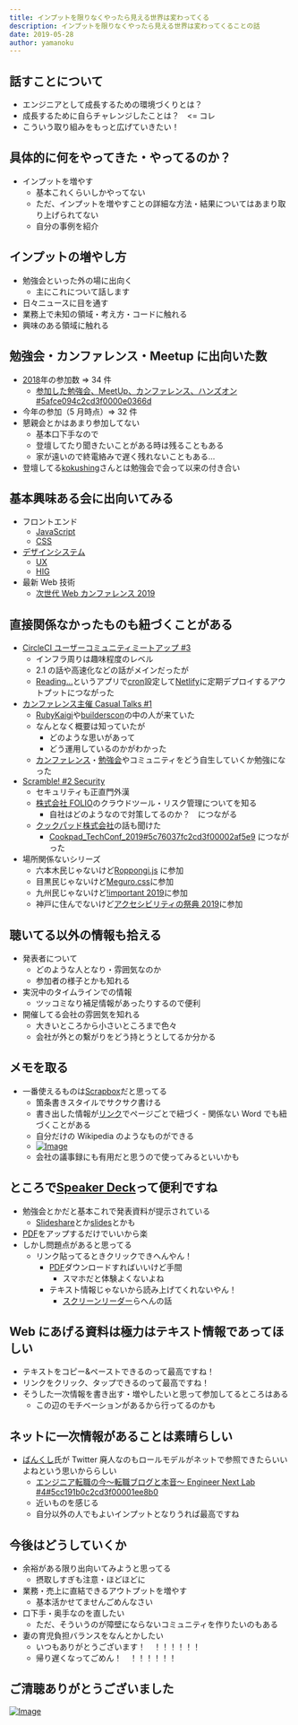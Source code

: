 ```yaml
---
title: インプットを限りなくやったら見える世界は変わってくる
description: インプットを限りなくやったら見える世界は変わってくることの話
date: 2019-05-28
author: yamanoku
---
```


## 話すことについて

- エンジニアとして成長するための環境づくりとは？
- 成長するために自らチャレンジしたことは？　<= コレ
- こういう取り組みをもっと広げていきたい！

## 具体的に何をやってきた・やってるのか？

- インプットを増やす
  - 基本これくらいしかやってない
  - ただ、インプットを増やすことの詳細な方法・結果についてはあまり取り上げられてない
  - 自分の事例を紹介

## インプットの増やし方

- 勉強会といった外の場に出向く
  - 主にこれについて話します
- 日々ニュースに目を通す
- 業務上で未知の領域・考え方・コードに触れる
- 興味のある領域に触れる

## 勉強会・カンファレンス・Meetup に出向いた数

- [2018](https://scrapbox.io/yamanoku/2018)年の参加数 => 34 件
  - [参加した勉強会、MeetUp、カンファレンス、ハンズオン#5afce094c2cd3f0000e0366d](https://scrapbox.io/yamanoku/%E5%8F%82%E5%8A%A0%E3%81%97%E3%81%9F%E5%8B%89%E5%BC%B7%E4%BC%9A%E3%80%81MeetUp%E3%80%81%E3%82%AB%E3%83%B3%E3%83%95%E3%82%A1%E3%83%AC%E3%83%B3%E3%82%B9%E3%80%81%E3%83%8F%E3%83%B3%E3%82%BA%E3%82%AA%E3%83%B3#5afce094c2cd3f0000e0366d)
- 今年の参加（5 月時点）=> 32 件
- 懇親会とかはあまり参加してない
  - 基本口下手なので
  - 登壇してたり聞きたいことがある時は残ることもある
  - 家が遠いので終電絡みで遅く残れないこともある…
- 登壇してる[kokushing](https://scrapbox.io/yamanoku/kokushing)さんとは勉強会で会って以来の付き合い

## 基本興味ある会に出向いてみる

- フロントエンド
  - [JavaScript](https://scrapbox.io/yamanoku/JavaScript)
  - [CSS](https://scrapbox.io/yamanoku/CSS)
- [デザインシステム](https://scrapbox.io/yamanoku/%E3%83%87%E3%82%B6%E3%82%A4%E3%83%B3%E3%82%B7%E3%82%B9%E3%83%86%E3%83%A0)
  - [UX](https://scrapbox.io/yamanoku/UX)
  - [HIG](https://scrapbox.io/yamanoku/HIG)
- 最新 Web 技術
  - [次世代 Web カンファレンス 2019](https://scrapbox.io/yamanoku/%E6%AC%A1%E4%B8%96%E4%BB%A3_Web_%E3%82%AB%E3%83%B3%E3%83%95%E3%82%A1%E3%83%AC%E3%83%B3%E3%82%B9_2019)

## 直接関係なかったものも紐づくことがある

- [CircleCI ユーザーコミュニティミートアップ #3](https://scrapbox.io/yamanoku/CircleCI_%E3%83%A6%E3%83%BC%E3%82%B6%E3%83%BC%E3%82%B3%E3%83%9F%E3%83%A5%E3%83%8B%E3%83%86%E3%82%A3%E3%83%9F%E3%83%BC%E3%83%88%E3%82%A2%E3%83%83%E3%83%97_%233)
  - インフラ周りは趣味程度のレベル
  - 2.1 の話や高速化などの話がメインだったが
  - [Reading…](https://scrapbox.io/yamanoku/Reading%E2%80%A6)というアプリで[cron](https://scrapbox.io/yamanoku/cron)設定して[Netlify](https://scrapbox.io/yamanoku/Netlify)に定期デプロイするアウトプットにつながった
- [カンファレンス主催 Casual Talks #1](https://scrapbox.io/yamanoku/%E3%82%AB%E3%83%B3%E3%83%95%E3%82%A1%E3%83%AC%E3%83%B3%E3%82%B9%E4%B8%BB%E5%82%AC_Casual_Talks_%231)
  - [RubyKaigi](https://scrapbox.io/yamanoku/RubyKaigi)や[builderscon](https://scrapbox.io/yamanoku/builderscon)の中の人が来ていた
  - なんとなく概要は知っていたが
    - どのような思いがあって
    - どう運用しているのかがわかった
  - [カンファレンス](https://scrapbox.io/yamanoku/%E3%82%AB%E3%83%B3%E3%83%95%E3%82%A1%E3%83%AC%E3%83%B3%E3%82%B9)・[勉強会](https://scrapbox.io/yamanoku/%E5%8B%89%E5%BC%B7%E4%BC%9A)やコミュニティをどう自生していくか勉強になった
- [Scramble! #2 Security](https://scrapbox.io/yamanoku/Scramble!_%232_Security)
  - セキュリティも正直門外漢
  - [株式会社 FOLIO](https://scrapbox.io/yamanoku/%E6%A0%AA%E5%BC%8F%E4%BC%9A%E7%A4%BEFOLIO)のクラウドツール・リスク管理についてを知る
    - 自社はどのようなので対策してるのか？　につながる
  - [クックパッド株式会社](https://scrapbox.io/yamanoku/%E3%82%AF%E3%83%83%E3%82%AF%E3%83%91%E3%83%83%E3%83%89%E6%A0%AA%E5%BC%8F%E4%BC%9A%E7%A4%BE)の話も聞けた
    - [Cookpad_TechConf_2019#5c76037fc2cd3f00002af5e9](https://scrapbox.io/yamanoku/Cookpad_TechConf_2019#5c76037fc2cd3f00002af5e9) につながった
- 場所関係ないシリーズ
  - 六本木民じゃないけど[Roppongi.js](https://scrapbox.io/yamanoku/Roppongi.js) に参加
  - 目黒民じゃないけど[Meguro.css](https://scrapbox.io/yamanoku/Meguro.css)に参加
  - 九州民じゃないけど[!important 2019](https://scrapbox.io/yamanoku/!important_2019)に参加
  - 神戸に住んでないけど[アクセシビリティの祭典 2019](https://scrapbox.io/yamanoku/%E3%82%A2%E3%82%AF%E3%82%BB%E3%82%B7%E3%83%93%E3%83%AA%E3%83%86%E3%82%A3%E3%81%AE%E7%A5%AD%E5%85%B8_2019)に参加

## 聴いてる以外の情報も拾える

- 発表者について
  - どのような人となり・雰囲気なのか
  - 参加者の様子とかも知れる
- 実況中のタイムラインでの情報
  - ツッコミなり補足情報があったりするので便利
- 開催してる会社の雰囲気を知れる
  - 大きいところから小さいところまで色々
  - 会社が外との繫がりをどう持とうとしてるか分かる

## メモを取る

- 一番使えるものは[Scrapbox](https://scrapbox.io/yamanoku/Scrapbox)だと思ってる
  - 箇条書きスタイルでサクサク書ける
  - 書き出した情報が[リンク](https://scrapbox.io/yamanoku/%E3%83%AA%E3%83%B3%E3%82%AF)でページごとで紐づく - 関係ない Word でも紐づくことがある
  - 自分だけの Wikipedia のようなものができる
  - [![Image](https://gyazo.com/81f2910a9761d7bfb48197c7919e4f03/thumb/1000)](https://gyazo.com/81f2910a9761d7bfb48197c7919e4f03)
  - 会社の議事録にも有用だと思うので使ってみるといいかも

## ところで[Speaker Deck](https://scrapbox.io/yamanoku/Speaker_Deck)って便利ですね

- 勉強会とかだと基本これで発表資料が提示されている
  - [Slideshare](https://scrapbox.io/yamanoku/Slideshare)とか[slides](https://scrapbox.io/yamanoku/slides)とかも
- [PDF](https://scrapbox.io/yamanoku/PDF)をアップするだけでいいから楽
- しかし問題点があると思ってる
  - リンク貼ってるときクリックできへんやん！
    - [PDF](https://scrapbox.io/yamanoku/PDF)ダウンロードすればいいけど手間
      - スマホだと体験よくないよね
    - テキスト情報じゃないから読み上げてくれないやん！
      - [スクリーンリーダー](https://scrapbox.io/yamanoku/%E3%82%B9%E3%82%AF%E3%83%AA%E3%83%BC%E3%83%B3%E3%83%AA%E3%83%BC%E3%83%80%E3%83%BC)らへんの話

## Web にあげる資料は極力はテキスト情報であってほしい

- テキストをコピー&ペーストできるのって最高ですね！
- リンクをクリック、タップできるのって最高ですね！
- そうした一次情報を書き出す・増やしたいと思って参加してるところはある
  - この辺のモチベーションがあるから行ってるのかも

## ネットに一次情報があることは素晴らしい

- [ばんくし](https://scrapbox.io/yamanoku/%E3%81%B0%E3%82%93%E3%81%8F%E3%81%97)氏が Twitter 廃人なのもロールモデルがネットで参照できたらいいよねという思いかららしい
  - [エンジニア転職の今〜転職ブログと本音〜 Engineer Next Lab #4#5cc191b0c2cd3f00001ee8b0](https://scrapbox.io/yamanoku/%E3%82%A8%E3%83%B3%E3%82%B8%E3%83%8B%E3%82%A2%E8%BB%A2%E8%81%B7%E3%81%AE%E4%BB%8A%E3%80%9C%E8%BB%A2%E8%81%B7%E3%83%96%E3%83%AD%E3%82%B0%E3%81%A8%E6%9C%AC%E9%9F%B3%E3%80%9C_Engineer_Next_Lab_%234#5cc191b0c2cd3f00001ee8b0)
  - 近いものを感じる
  - 自分以外の人でもよいインプットとなりうれば最高ですね

## 今後はどうしていくか

- 余裕がある限り出向いてみようと思ってる
  - 摂取しすぎも注意・ほどほどに
- 業務・売上に直結できるアウトプットを増やす
  - 基本活かせてませんごめんなさい
- 口下手・奥手なのを直したい
  - ただ、そういうのが障壁にならないコミュニティを作りたいのもある
- 妻の育児負担バランスをなんとかしたい
  - いつもありがとうございます！　！！！！！！
  - 帰り遅くなってごめん！　！！！！！！

## ご清聴ありがとうございました

[![Image](https://i.gyazo.com/6745efc47e307e9e6cb130e2120714b8.png)](https://i.gyazo.com/6745efc47e307e9e6cb130e2120714b8.png)
